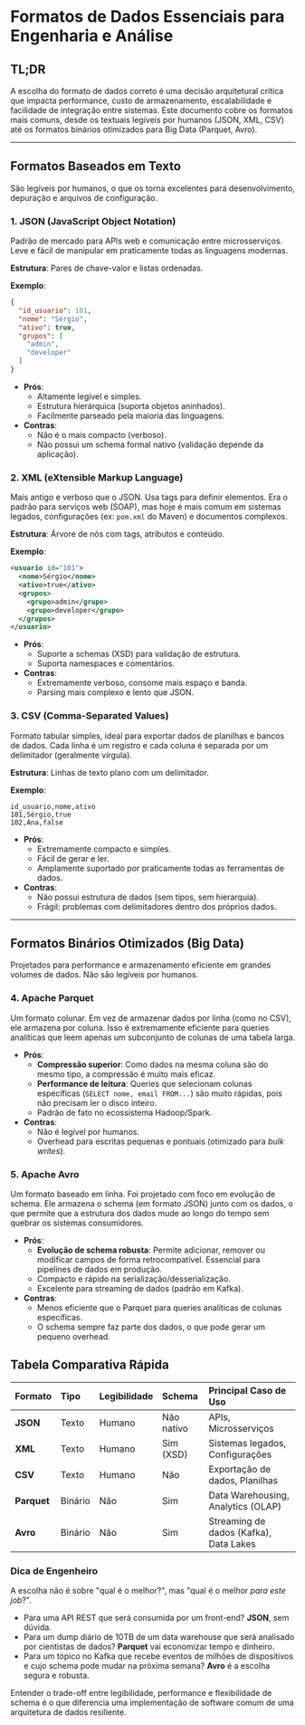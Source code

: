 # Formatos de Dados Essenciais para Engenharia e Análise

## TL;DR

A escolha do formato de dados correto é uma decisão arquitetural crítica que impacta performance, custo de armazenamento, escalabilidade e facilidade de integração entre sistemas. Este documento cobre os formatos mais comuns, desde os textuais legíveis por humanos (JSON, XML, CSV) até os formatos binários otimizados para Big Data (Parquet, Avro).

---

## Formatos Baseados em Texto

São legíveis por humanos, o que os torna excelentes para desenvolvimento, depuração e arquivos de configuração.

### 1. JSON (JavaScript Object Notation)

Padrão de mercado para APIs web e comunicação entre microsserviços. Leve e fácil de manipular em praticamente todas as linguagens modernas.

**Estrutura**: Pares de chave-valor e listas ordenadas.

**Exemplo**:
```json
{
  "id_usuario": 101,
  "nome": "Sérgio",
  "ativo": true,
  "grupos": [
    "admin",
    "developer"
  ]
}
```

-   **Prós**:
    -   Altamente legível e simples.
    -   Estrutura hierárquica (suporta objetos aninhados).
    -   Facilmente parseado pela maioria das linguagens.
-   **Contras**:
    -   Não é o mais compacto (verboso).
    -   Não possui um schema formal nativo (validação depende da aplicação).

### 2. XML (eXtensible Markup Language)

Mais antigo e verboso que o JSON. Usa tags para definir elementos. Era o padrão para serviços web (SOAP), mas hoje é mais comum em sistemas legados, configurações (ex: `pom.xml` do Maven) e documentos complexos.

**Estrutura**: Árvore de nós com tags, atributos e conteúdo.

**Exemplo**:
```xml
<usuario id="101">
  <nome>Sérgio</nome>
  <ativo>true</ativo>
  <grupos>
    <grupo>admin</grupo>
    <grupo>developer</grupo>
  </grupos>
</usuario>
```

-   **Prós**:
    -   Suporte a schemas (XSD) para validação de estrutura.
    -   Suporta namespaces e comentários.
-   **Contras**:
    -   Extremamente verboso, consome mais espaço e banda.
    -   Parsing mais complexo e lento que JSON.

### 3. CSV (Comma-Separated Values)

Formato tabular simples, ideal para exportar dados de planilhas e bancos de dados. Cada linha é um registro e cada coluna é separada por um delimitador (geralmente vírgula).

**Estrutura**: Linhas de texto plano com um delimitador.

**Exemplo**:
```csv
id_usuario,nome,ativo
101,Sérgio,true
102,Ana,false
```

-   **Prós**:
    -   Extremamente compacto e simples.
    -   Fácil de gerar e ler.
    -   Amplamente suportado por praticamente todas as ferramentas de dados.
-   **Contras**:
    -   Não possui estrutura de dados (sem tipos, sem hierarquia).
    -   Frágil: problemas com delimitadores dentro dos próprios dados.

---

## Formatos Binários Otimizados (Big Data)

Projetados para performance e armazenamento eficiente em grandes volumes de dados. Não são legíveis por humanos.

### 4. Apache Parquet

Um formato colunar. Em vez de armazenar dados por linha (como no CSV), ele armazena por coluna. Isso é extremamente eficiente para queries analíticas que leem apenas um subconjunto de colunas de uma tabela larga.

-   **Prós**:
    -   **Compressão superior**: Como dados na mesma coluna são do mesmo tipo, a compressão é muito mais eficaz.
    -   **Performance de leitura**: Queries que selecionam colunas específicas (`SELECT nome, email FROM...`) são muito rápidas, pois não precisam ler o disco inteiro.
    -   Padrão de fato no ecossistema Hadoop/Spark.
-   **Contras**:
    -   Não é legível por humanos.
    -   Overhead para escritas pequenas e pontuais (otimizado para *bulk writes*).

### 5. Apache Avro

Um formato baseado em linha. Foi projetado com foco em evolução de schema. Ele armazena o schema (em formato JSON) junto com os dados, o que permite que a estrutura dos dados mude ao longo do tempo sem quebrar os sistemas consumidores.

-   **Prós**:
    -   **Evolução de schema robusta**: Permite adicionar, remover ou modificar campos de forma retrocompatível. Essencial para pipelines de dados em produção.
    -   Compacto e rápido na serialização/desserialização.
    -   Excelente para streaming de dados (padrão em Kafka).
-   **Contras**:
    -   Menos eficiente que o Parquet para queries analíticas de colunas específicas.
    -   O schema sempre faz parte dos dados, o que pode gerar um pequeno overhead.

## Tabela Comparativa Rápida

| Formato | Tipo | Legibilidade | Schema | Principal Caso de Uso |
| :--- | :--- | :--- | :--- | :--- |
| **JSON** | Texto | Humano | Não nativo | APIs, Microsserviços |
| **XML** | Texto | Humano | Sim (XSD) | Sistemas legados, Configurações |
| **CSV** | Texto | Humano | Não | Exportação de dados, Planilhas |
| **Parquet** | Binário | Não | Sim | Data Warehousing, Analytics (OLAP) |
| **Avro** | Binário | Não | Sim | Streaming de dados (Kafka), Data Lakes |

### Dica de Engenheiro

A escolha não é sobre "qual é o melhor?", mas "qual é o melhor *para este job*?".
-   Para uma API REST que será consumida por um front-end? **JSON**, sem dúvida.
-   Para um dump diário de 10TB de um data warehouse que será analisado por cientistas de dados? **Parquet** vai economizar tempo e dinheiro.
-   Para um tópico no Kafka que recebe eventos de milhões de dispositivos e cujo schema pode mudar na próxima semana? **Avro** é a escolha segura e robusta.

Entender o trade-off entre legibilidade, performance e flexibilidade de schema é o que diferencia uma implementação de software comum de uma arquitetura de dados resiliente.
